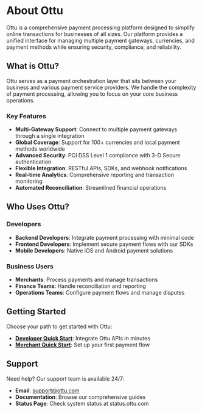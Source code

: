 # About Ottu

Ottu is a comprehensive payment processing platform designed to simplify online transactions for businesses of all sizes. Our platform provides a unified interface for managing multiple payment gateways, currencies, and payment methods while ensuring security, compliance, and reliability.

## What is Ottu?

Ottu serves as a payment orchestration layer that sits between your business and various payment service providers. We handle the complexity of payment processing, allowing you to focus on your core business operations.

### Key Features

- **Multi-Gateway Support**: Connect to multiple payment gateways through a single integration
- **Global Coverage**: Support for 100+ currencies and local payment methods worldwide
- **Advanced Security**: PCI DSS Level 1 compliance with 3-D Secure authentication
- **Flexible Integration**: RESTful APIs, SDKs, and webhook notifications
- **Real-time Analytics**: Comprehensive reporting and transaction monitoring
- **Automated Reconciliation**: Streamlined financial operations

## Who Uses Ottu?

### Developers
- **Backend Developers**: Integrate payment processing with minimal code
- **Frontend Developers**: Implement secure payment flows with our SDKs
- **Mobile Developers**: Native iOS and Android payment solutions

### Business Users
- **Merchants**: Process payments and manage transactions
- **Finance Teams**: Handle reconciliation and reporting
- **Operations Teams**: Configure payment flows and manage disputes

## Getting Started

Choose your path to get started with Ottu:

- **[Developer Quick Start](../quick-start/developers)**: Integrate Ottu APIs in minutes
- **[Merchant Quick Start](../quick-start/merchants)**: Set up your first payment flow

## Support

Need help? Our support team is available 24/7:
- **Email**: support@ottu.com
- **Documentation**: Browse our comprehensive guides
- **Status Page**: Check system status at status.ottu.com